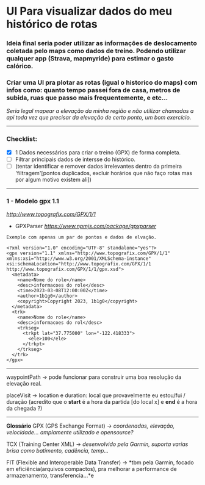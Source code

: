 # UI Para visualizar dados do meu histórico de rotas

### Ideia final seria poder utilizar as informações de deslocamento coletada pelo maps como dados de treino. Podendo utilizar qualquer app (Strava, mapmyride) para estimar o gasto calórico.
### Criar uma UI pra plotar as rotas (igual o historico do maps) com infos como: quanto tempo passei fora de casa, metros de subida, ruas que passo mais frequentemente, e etc...

*Seria legal mapear a elevação da minha região e não utilizar chamadas a api toda vez que precisar da elevação de certo ponto, um bom exercício.*

---

### Checklist:
- [x] 1 Dados necessários para criar o treino (GPX) de forma completa. 
- [ ] Filtrar principais dados de intersse do histórico. 
- [ ] (tentar identificar e remover dados irrelevantes dentro da primeira 'filtragem'[pontos duplicados, excluir horários que não faço rotas mas por algum motivo existem ali])

---
### 1 - Modelo gpx 1.1 
*http://www.topografix.com/GPX/1/1*

 - GPXParser 
*https://www.npmjs.com/package/gpxparser*

```
Exemplo com apenas um par de pontos e dados de elvação.

<?xml version="1.0" encoding="UTF-8" standalone="yes"?>
<gpx version="1.1" xmlns="http://www.topografix.com/GPX/1/1" xmlns:xsi="http://www.w3.org/2001/XMLSchema-instance" xsi:schemaLocation="http://www.topografix.com/GPX/1/1 http://www.topografix.com/GPX/1/1/gpx.xsd">
  <metadata>
    <name>Nome do role</name>
    <desc>informacoes do role</desc>
    <time>2023-03-08T12:00:00Z</time>
    <author>1b1g0</author>
    <copyright>Copyright 2023, 1b1g0</copyright>
  </metadata>
  <trk>
    <name>Nome do role</name>
    <desc>informacoes do rol</desc>
    <trkseg>
      <trkpt lat="37.775000" lon="-122.418333">
        <ele>100</ele>
      </trkpt>
    </trkseg>
  </trk>
</gpx>

```


---
waypointPath -> pode funcionar para construir uma boa resolução da elevação real.

placeVisit -> location e duration: local que provavelmente eu estou/fui / duração (acredito que o **start** é a hora da partida [do local x] e **end** é a hora da chegada ?)  

---
**Glossário**
GPX (GPS Exchange Format) -> *coordenadas, elevação, velocidade... amplamente utilizado e opensource?*

TCX (Training Center XML) -> *desenvolvido pela Garmin, suporta varias brisa como batimento, cadência, temp...*

FIT (Flexible and Interoperable Data Transfer) -> *tbm pela Garmin, focado em eficiência(arquivos compactos), pra melhorar a performance de armazenamento, transferencia...*e